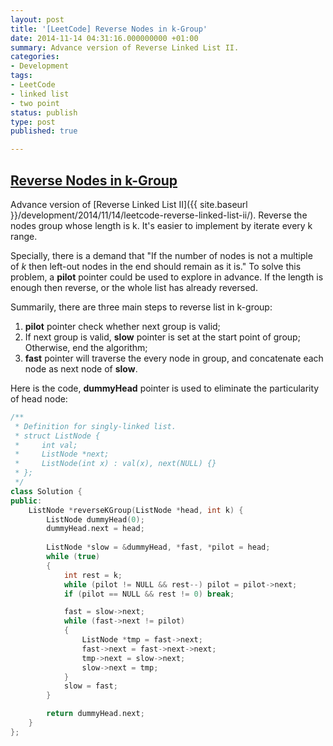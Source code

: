 ```yaml
---
layout: post
title: '[LeetCode] Reverse Nodes in k-Group'
date: 2014-11-14 04:31:16.000000000 +01:00
summary: Advance version of Reverse Linked List II.
categories:
- Development
tags:
- LeetCode
- linked list
- two point
status: publish
type: post
published: true

---
```

## [Reverse Nodes in k-Group](https://oj.leetcode.com/problems/reverse-nodes-in-k-group/)

Advance version of [Reverse Linked List II]({{ site.baseurl }}/development/2014/11/14/leetcode-reverse-linked-list-ii/). Reverse the nodes group whose length is k. It's easier to implement by iterate every k range.

Specially, there is a demand that "If the number of nodes is not a multiple of _k_ then left-out nodes in the end should remain as it is." To solve this problem, a **pilot** pointer could be used to explore in advance. If the length is enough then reverse, or the whole list has already reversed.

Summarily, there are three main steps to reverse list in k-group:

1.  **pilot** pointer check whether next group is valid;
2.  If next group is valid, **slow** pointer is set at the start point of group; Otherwise, end the algorithm;
3.  **fast** pointer will traverse the every node in group, and concatenate each node as next node of **slow**.

Here is the code, **dummyHead** pointer is used to eliminate the particularity of head node:

```cpp
/**
 * Definition for singly-linked list.
 * struct ListNode {
 *     int val;
 *     ListNode *next;
 *     ListNode(int x) : val(x), next(NULL) {}
 * };
 */
class Solution {
public:
    ListNode *reverseKGroup(ListNode *head, int k) {
        ListNode dummyHead(0);
        dummyHead.next = head;
        
        ListNode *slow = &dummyHead, *fast, *pilot = head;
        while (true)
        {
            int rest = k;
            while (pilot != NULL && rest--) pilot = pilot->next;
            if (pilot == NULL && rest != 0) break;

            fast = slow->next;
            while (fast->next != pilot)
            {
                ListNode *tmp = fast->next;
                fast->next = fast->next->next;
                tmp->next = slow->next;
                slow->next = tmp;
            }
            slow = fast;
        }

        return dummyHead.next;
    }
};
```